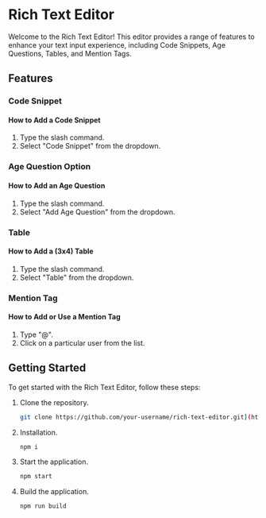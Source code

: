 # Rich Text Editor

Welcome to the Rich Text Editor! This editor provides a range of features to enhance your text input experience, including Code Snippets, Age Questions, Tables, and Mention Tags.

## Features

### Code Snippet

#### How to Add a Code Snippet

1. Type the slash command.
2. Select "Code Snippet" from the dropdown.


### Age Question Option

#### How to Add an Age Question

1. Type the slash command.
2. Select "Add Age Question" from the dropdown.

### Table

#### How to Add a (3x4) Table

1. Type the slash command.
2. Select "Table" from the dropdown.

### Mention Tag

#### How to Add or Use a Mention Tag

1. Type "@".
2. Click on a particular user from the list.

## Getting Started

To get started with the Rich Text Editor, follow these steps:

1. Clone the repository.
   ```bash
   git clone https://github.com/your-username/rich-text-editor.git](https://github.com/dineshp72/assignment-rte/tree/production)https://github.com/dineshp72/assignment-rte/tree/production
   
2. Installation.
   ```bash
   npm i
   
3. Start the application.
   ```bash
   npm start
3. Build the application.
   ```bash
   npm run build
